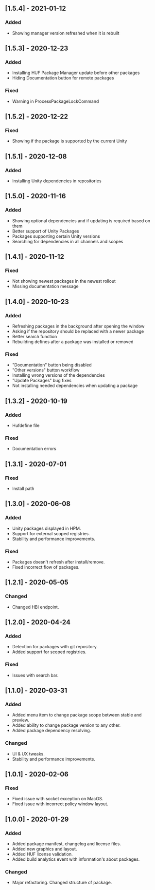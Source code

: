 ## [1.5.4] - 2021-01-12
### Added
- Showing manager version refreshed when it is rebuilt


## [1.5.3] - 2020-12-23
### Added
- Installing HUF Package Manager update before other packages
- Hiding Documentation button for remote packages

### Fixed
- Warning in ProcessPackageLockCommand


## [1.5.2] - 2020-12-22
### Fixed
- Showing if the package is supported by the current Unity


## [1.5.1] - 2020-12-08
### Added
- Installing Unity dependencies in repositories


## [1.5.0] - 2020-11-16
### Added
- Showing optional dependencies and if updating is required based on them
- Better support of Unity Packages
- Packages supporting certain Unity versions
- Searching for dependencies in all channels and scopes


## [1.4.1] - 2020-11-12
### Fixed
- Not showing newest packages in the newest rollout
- Missing documentation message


## [1.4.0] - 2020-10-23
### Added
- Refreshing packages in the background after opening the window
- Asking if the repository should be replaced with a newer package
- Better search function
- Rebuilding defines after a package was installed or removed

### Fixed
- "Documentation" button being disabled
- "Other versions" button workflow
- Installing wrong versions of the dependencies
- "Update Packages" bug fixes
- Not installing needed dependencies when updating a package


## [1.3.2] - 2020-10-19
### Added
- Hufdefine file

### Fixed
- Documentation errors


## [1.3.1] - 2020-07-01
### Fixed
- Install path


## [1.3.0] - 2020-06-08
### Added 
- Unity packages displayed in HPM.
- Support for external scoped registries.
- Stability and performance improvements.

### Fixed
- Packages doesn't refresh after install/remove.
- Fixed incorrect flow of packages.


## [1.2.1] - 2020-05-05
### Changed
- Changed HBI endpoint.


## [1.2.0] - 2020-04-24
### Added
- Detection for packages with git repository.
- Added support for scoped registries.

### Fixed
- Issues with search bar.


## [1.1.0] - 2020-03-31
### Added
- Added menu item to change package scope between stable and preview.
- Added ability to change package version to any other.
- Added package dependency resolving.

### Changed
- UI & UX tweaks.
- Stability and performance improvements.


## [1.0.1] - 2020-02-06
### Fixed
- Fixed issue with socket exception on MacOS.
- Fixed issue with incorrect policy window layout.


## [1.0.0] - 2020-01-29
### Added
- Added package manifest, changelog and license files.
- Added new graphics and layout.
- Added HUF license validation.
- Added build analytics event with information's about packages.

### Changed
- Major refactoring. Changed structure of package.